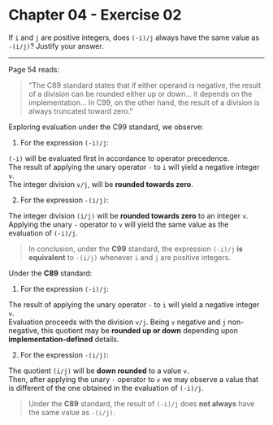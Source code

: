 # Chapter 04 - Exercise 02

If `i` and `j` are positive integers, does `(-i)/j` always have the same value as `-(i/j)`? Justify your answer.  

---

Page 54 reads: 
> "The C89 standard states that if either operand is negative, the result of a division can be rounded either up or down... it depends on the implementation... In C99, on the other hand, the result of a division is always truncated toward zero."  

Exploring evaluation under the C99 standard, we observe:

1. For the expression `(-i)/j`: 

`(-i)` will be evaluated first in accordance to operator precedence.  
The result of applying the unary operator `-` to `i` will yield a negative integer `v`.  
The integer division `v/j`, will be __rounded towards zero__.

2. For the expression `-(i/j)`:  

The integer division `(i/j)` will be __rounded towards zero__ to an integer `v`.   
Applying the unary `-` operator to `v` will yield the same value as the evaluation of `(-i)/j`.  

> In conclusion, under the __C99__ standard, the expression `(-i)/j` __is equivalent__ to `-(i/j)` whenever `i` and `j` are positive integers.

Under the __C89__ standard:

1. For the expression `(-i)/j`:  

The result of applying the unary operator `-` to `i` will yield a negative integer `v`.   
Evaluation proceeds with the division `v/j`. Being `v` negative and `j` non-negative, this quotient may be __rounded up or down__ depending upon __implementation-defined__ details.  

2. For the expression `-(i/j)`:  

The quotient `(i/j)` will be __down rounded__ to a value `v`.  
Then, after applying the unary `-` operator to `v` we may observe a value that is different of the one obtained in the evaluation of `(-i)/j`.  

> Under the __C89__ standard, the result of `(-i)/j` does __not always__ have the same value as `-(i/j)`. 
